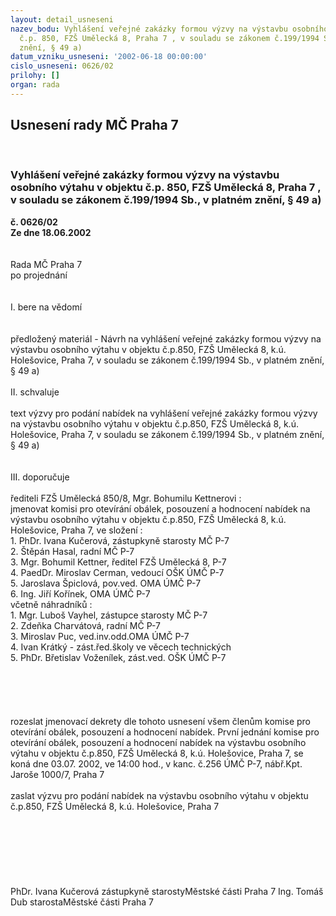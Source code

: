 ```yaml
---
layout: detail_usneseni
nazev_bodu: Vyhlášení veřejné zakázky formou výzvy na výstavbu osobního výtahu v objektu
  č.p. 850, FZŠ Umělecká 8, Praha 7 , v souladu se zákonem č.199/1994 Sb., v platném
  znění, § 49 a)
datum_vzniku_usneseni: '2002-06-18 00:00:00'
cislo_usneseni: 0626/02
prilohy: []
organ: rada
---
```

<div id="ucUsn_pList" class="usn">
	<span><h2>Usnesení rady MČ Praha 7 </h2>
<br></span><div class="standBody">
<span><h3>Vyhlášení veřejné zakázky formou výzvy na výstavbu osobního výtahu v objektu č.p. 850, FZŠ Umělecká 8, Praha 7 , v souladu se zákonem č.199/1994 Sb., v platném znění, § 49 a)</h3></span><div class="center">
		<strong>č. 0626/02</strong><br>
	</div>
<div class="center">
		<strong>Ze dne 18.06.2002</strong><br><br>
	</div>
<br>Rada MČ Praha 7<br>po projednání<br><br><br>I.	bere na vědomí<br><br> <br>předložený materiál - Návrh na vyhlášení veřejné zakázky formou výzvy na výstavbu osobního výtahu v objektu č.p.850, FZŠ Umělecká 8, k.ú. Holešovice, Praha 7, v souladu se zákonem č.199/1994 Sb., v platném znění, § 49 a)<br><br>II.	schvaluje <br><br>text výzvy pro podání nabídek na vyhlášení veřejné zakázky formou výzvy na výstavbu osobního výtahu v objektu č.p.850, FZŠ Umělecká 8, k.ú. Holešovice, Praha 7, v souladu se zákonem č.199/1994 Sb., v platném znění, § 49 a)<br><br><br>III.	doporučuje<br><br>řediteli FZŠ Umělecká 850/8, Mgr. Bohumilu Kettnerovi :<br>jmenovat komisi pro otevírání obálek, posouzení a hodnocení nabídek na výstavbu osobního výtahu v objektu č.p.850, FZŠ Umělecká 8, k.ú. Holešovice, Praha 7, ve složení :<br>1. PhDr. Ivana Kučerová, zástupkyně starosty MČ P-7<br>2. Štěpán Hasal, radní MČ P-7<br>3. Mgr. Bohumil Kettner, ředitel FZŠ Umělecká 8, P-7<br>4. PaedDr. Miroslav Cerman, vedoucí OŠK ÚMČ P-7<br>5. Jaroslava Špiclová, pov.ved. OMA ÚMČ P-7<br>6. Ing. Jiří Kořínek, OMA ÚMČ P-7<br>včetně náhradníků :<br>1. Mgr. Luboš Vayhel, zástupce starosty MČ P-7<br>2. Zdeňka Charvátová, radní MČ P-7<br>3. Miroslav Puc, ved.inv.odd.OMA ÚMČ P-7<br>4. Ivan Krátký - zást.řed.školy ve věcech technických<br>5. PhDr. Břetislav Voženílek, zást.ved. OŠK ÚMČ P-7<br><br><br><br><br><br>rozeslat jmenovací dekrety dle tohoto usnesení všem členům komise pro  otevírání obálek, posouzení a hodnocení nabídek. První jednání komise pro otevírání obálek, posouzení a hodnocení nabídek na výstavbu osobního výtahu v objektu č.p.850, FZŠ Umělecká 8, k.ú. Holešovice, Praha 7, se koná dne 03.07. 2002, ve 14:00 hod., v kanc. č.256 ÚMČ P-7, nábř.Kpt. Jaroše 1000/7, Praha 7<br><br>zaslat výzvu pro podání nabídek na výstavbu osobního výtahu v objektu č.p.850, FZŠ Umělecká 8, k.ú. Holešovice, Praha 7<br><br><br> <br><br><br> <br>	<br>PhDr. Ivana Kučerová zástupkyně starostyMěstské části Praha 7	Ing. Tomáš Dub starostaMěstské části Praha 7<br>	<br><br>
</div>
</div>